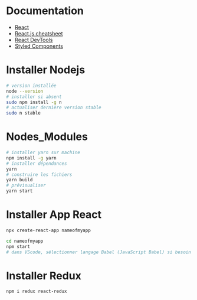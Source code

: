 # Documentation
- [React](https://create-react-app.dev/docs/getting-started/)
- [React.js cheatsheet](https://devhints.io/react)
- [React DevTools](https://chrome.google.com/webstore/detail/react-developer-tools/fmkadmapgofadopljbjfkapdkoienihi/related)
- [Styled Components](https://styled-components.com/)

# Installer Nodejs
```bash
# version installée
node --version
# installer si absent
sudo npm install -g n
# actualiser dernière version stable
sudo n stable
```

# Nodes_Modules
```bash
# installer yarn sur machine
npm install -g yarn
# installer dépendances
yarn
# construire les fichiers
yarn build
# prévisualiser
yarn start
```

# Installer App React
```bash
npx create-react-app nameofmyapp

cd nameofmyapp
npm start
# dans VScode, sélectionner langage Babel (JavaScript Babel) si besoin du code couleur
```

# Installer Redux
```bash
npm i redux react-redux
```
